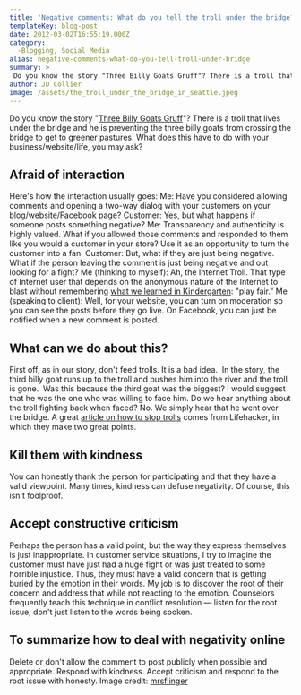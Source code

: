 ```yaml
---
title: 'Negative comments: What do you tell the troll under the bridge?'
templateKey: blog-post
date: 2012-03-02T16:55:19.000Z
category: 
  -Blogging, Social Media
alias: negative-comments-what-do-you-tell-troll-under-bridge
summary: > 
 Do you know the story "Three Billy Goats Gruff"? There is a troll that lives under the bridge and he is preventing the three billy goats from crossing the bridge to get to greener pastures. What does this have to do with your business/website/life, you may ask?
author: JD Collier
image: /assets/the_troll_under_the_bridge_in_seattle.jpeg
---
```


Do you know the story "[Three Billy Goats Gruff](https://en.wikipedia.org/wiki/Three_Billy_Goats_Gruff)"? There is a troll that lives under the bridge and he is preventing the three billy goats from crossing the bridge to get to greener pastures. What does this have to do with your business/website/life, you may ask?

Afraid of interaction
---------------------

Here's how the interaction usually goes: Me: Have you considered allowing comments and opening a two-way dialog with your customers on your blog/website/Facebook page? Customer: Yes, but what happens if someone posts something negative? Me: Transparency and authenticity is highly valued. What if you allowed those comments and responded to them like you would a customer in your store? Use it as an opportunity to turn the customer into a fan. Customer: But, what if they are just being negative. What if the person leaving the comment is just being negative and out looking for a fight? Me (thinking to myself): Ah, the Internet Troll. That type of Internet user that depends on the anonymous nature of the Internet to blast without remembering [what we learned in Kindergarten](https://en.wikipedia.org/wiki/All_I_Really_Need_to_Know_I_Learned_in_Kindergarten): "play fair." Me (speaking to client): Well, for your website, you can turn on moderation so you can see the posts before they go live. On Facebook, you can just be notified when a new comment is posted. 

What can we do about this?
--------------------------

First off, as in our story, don't feed trolls. It is a bad idea.  In the story, the third billy goat runs up to the troll and pushes him into the river and the troll is gone.  Was this because the third goat was the biggest? I would suggest that he was the one who was willing to face him. Do we hear anything about the troll fighting back when faced? No. We simply hear that he went over the bridge. A great [article on how to stop trolls](http://lifehacker.com/5854053/how-to-stop-caring-about-trolls-and-get-on-with-your-life) comes from Lifehacker, in which they make two great points.

Kill them with kindness
-----------------------

You can honestly thank the person for participating and that they have a valid viewpoint. Many times, kindness can defuse negativity. Of course, this isn't foolproof.

Accept constructive criticism
-----------------------------

Perhaps the person has a valid point, but the way they express themselves is just inappropriate. In customer service situations, I try to imagine the customer must have just had a huge fight or was just treated to some horrible injustice. Thus, they must have a valid concern that is getting buried by the emotion in their words. My job is to discover the root of their concern and address that while not reacting to the emotion. Counselors frequently teach this technique in conflict resolution — listen for the root issue, don't just listen to the words being spoken.

To summarize how to deal with negativity online
-----------------------------------------------

Delete or don't allow the comment to post publicly when possible and appropriate. Respond with kindness. Accept criticism and respond to the root issue with honesty. Image credit: [mrsflinger](http://www.flickr.com/photos/mrsflinger/451973246/sizes/m/in/photostream/)